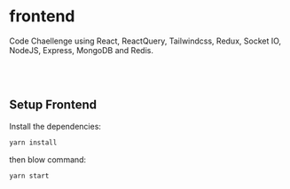 # frontend

Code Chaellenge using React, ReactQuery, Tailwindcss, Redux, Socket IO, NodeJS, Express, MongoDB and Redis.

<br/>
<br/>

## Setup Frontend

Install the dependencies:

```bash
yarn install
```

then blow command:

```bash
yarn start
```
